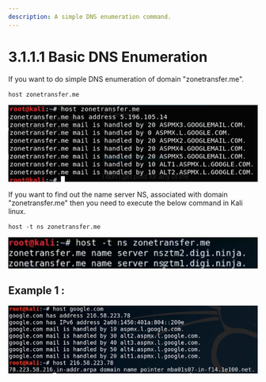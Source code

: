 ```yaml
---
description: A simple DNS enumeration command.
---
```


# 3.1.1.1 Basic DNS Enumeration

If you want to do simple DNS enumeration of domain "zonetransfer.me".

```text
host zonetransfer.me
```

![](../../../.gitbook/assets/image-7.png)

If you want to find out the name server NS, associated with domain "zonetransfer.me" then you need to execute the below command in Kali linux.

```text
host -t ns zonetransfer.me
```

![](../../../.gitbook/assets/image-64.png)

## Example 1 :

![](../../../.gitbook/assets/image-41.png)

